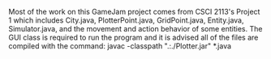 Most of the work on this GameJam project comes from CSCI 2113's Project 1 which includes City.java, PlotterPoint.java, GridPoint.java, Entity.java, Simulator.java, and the movement and action behavior of some entities.
The GUI class is required to run the program and it is advised all of the files are compiled with the command: javac -classpath ".:./Plotter.jar" *.java
